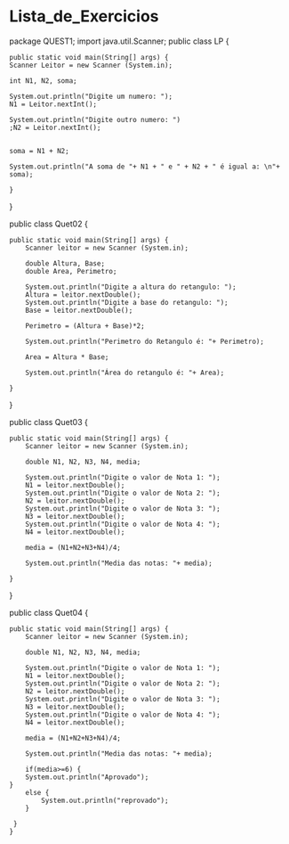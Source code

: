 # Lista_de_Exercicios

package QUEST1;
import java.util.Scanner;
public class LP {
	

	public static void main(String[] args) {
	Scanner Leitor = new Scanner (System.in);
  
	int N1, N2, soma;
	
	System.out.println("Digite um numero: ");
	N1 = Leitor.nextInt();
	
	System.out.println("Digite outro numero: ")
	;N2 = Leitor.nextInt();

	
	soma = N1 + N2;
	
	System.out.println("A soma de "+ N1 + " e " + N2 + " é igual a: \n"+ soma);
	
	}

}


public class Quet02 {

	public static void main(String[] args) {
		Scanner leitor = new Scanner (System.in);
		
		double Altura, Base;
		double Area, Perimetro;
		 
		System.out.println("Digite a altura do retangulo: ");
		Altura = leitor.nextDouble();
		System.out.println("Digite a base do retangulo: ");
		Base = leitor.nextDouble();
		
		Perimetro = (Altura + Base)*2;
		
		System.out.println("Perimetro do Retangulo é: "+ Perimetro);
		
		Area = Altura * Base;
		
		System.out.println("Área do retangulo é: "+ Area);
		
	}

}


public class Quet03 {

	public static void main(String[] args) {
		Scanner leitor = new Scanner (System.in);
		
		double N1, N2, N3, N4, media;
		 
		System.out.println("Digite o valor de Nota 1: ");
		N1 = leitor.nextDouble();
		System.out.println("Digite o valor de Nota 2: ");
		N2 = leitor.nextDouble();
		System.out.println("Digite o valor de Nota 3: ");
		N3 = leitor.nextDouble();
		System.out.println("Digite o valor de Nota 4: ");
		N4 = leitor.nextDouble();
		
		media = (N1+N2+N3+N4)/4;
	
		System.out.println("Media das notas: "+ media);
		
	}

}


public class Quet04 {

	public static void main(String[] args) {
		Scanner leitor = new Scanner (System.in);
		
		double N1, N2, N3, N4, media;
		 
		System.out.println("Digite o valor de Nota 1: ");
		N1 = leitor.nextDouble();
		System.out.println("Digite o valor de Nota 2: ");
		N2 = leitor.nextDouble();
		System.out.println("Digite o valor de Nota 3: ");
		N3 = leitor.nextDouble();
		System.out.println("Digite o valor de Nota 4: ");
		N4 = leitor.nextDouble();
		
		media = (N1+N2+N3+N4)/4;

		System.out.println("Media das notas: "+ media);
		
		if(media>=6) {
		System.out.println("Aprovado");
	}
		else {
			System.out.println("reprovado");
		}
		
	 }
	}
